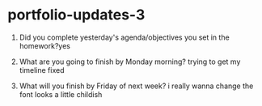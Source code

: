 # portfolio-updates-3

1) Did you complete yesterday's agenda/objectives you set in the homework?yes 

2) What are you going to finish by Monday morning? trying to get my timeline fixed 

3) What will you finish by Friday of next week? i really wanna change the font looks a little childish 

